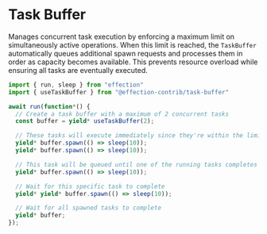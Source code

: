 # Task Buffer

Manages concurrent task execution by enforcing a maximum limit on simultaneously 
active operations. When this limit is reached, the `TaskBuffer` automatically 
queues additional spawn requests and processes them in order as capacity becomes 
available. This prevents resource overload while ensuring all tasks are 
eventually executed.

```ts
import { run, sleep } from "effection"
import { useTaskBuffer } from "@effection-contrib/task-buffer"

await run(function*() {
  // Create a task buffer with a maximum of 2 concurrent tasks
  const buffer = yield* useTaskBuffer(2);

  // These tasks will execute immediately since they're within the limit
  yield* buffer.spawn(() => sleep(10));
  yield* buffer.spawn(() => sleep(10));

  // This task will be queued until one of the running tasks completes
  yield* buffer.spawn(() => sleep(10));

  // Wait for this specific task to complete
  yield* yield* buffer.spawn(() => sleep(10));

  // Wait for all spawned tasks to complete
  yield* buffer;
});